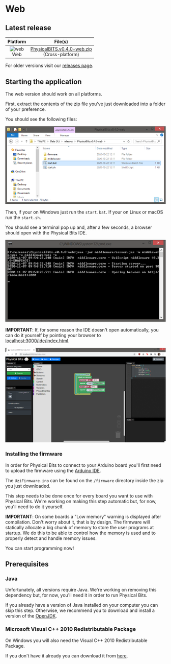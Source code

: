 # Web

## Latest release

| Platform | File(s) |
| :---: |:---:|
| ![web](https://gira.github.io/PhysicalBits/img/browsers.png)<br>Web | [PhysicalBITS.v0.4.0-web.zip](https://github.com/GIRA/PhysicalBits/releases/download/v0.4.0/PhysicalBITS.v0.4.0-web.zip) <br> (Cross-platform)|

For older versions visit our [releases page](https://github.com/GIRA/PhysicalBits/releases).

## Starting the application

The web version should work on all platforms.

First, extract the contents of the zip file you've just downloaded into a folder of your preference.

You should see the following files:

![start_web.1](../img/start_web.1.png)

Then, if your on Windows just run the `start.bat`. If your on Linux or macOS run the `start.sh`.

You should see a terminal pop up and, after a few seconds, a browser should open with the Physical Bits IDE.

![start_web.2](../img/start_web.2.png)

__IMPORTANT__: If, for some reason the IDE doesn't open automatically, you can do it yourself by pointing your browser to [localhost:3000/ide/index.html](http://localhost:3000/ide/index.html).

![start_web.3](../img/start_web.3.png)

### Installing the firmware

In order for Physical Bits to connect to your Arduino board you'll first need to upload the firmware using the [Arduino IDE](https://www.arduino.cc/en/Main/Software).

The `UziFirmware.ino` can be found on the `/firmware` directory inside the zip you just downloaded.

This step needs to be done once for every board you want to use with Physical Bits. We're working on making this step automatic but, for now, you'll need to do it yourself.

__IMPORTANT__: On some boards a "Low memory" warning is displayed after compilation. Don't worry about it, that is by design. The firmware will statically allocate a big chunk of memory to store the user programs at startup. We do this to be able to control how the memory is used and to properly detect and handle memory issues.

You can start programming now!

## Prerequisites

### Java

Unfortunately, all versions require Java. We're working on removing this dependency but, for now, you'll need it in order to run Physical Bits.

If you already have a version of Java installed on your computer you can skip this step. Otherwise, we recommend you to download and install a version of the [OpenJDK](https://openjdk.java.net/).

### Microsoft Visual C++ 2010 Redistributable Package

On Windows you will also need the Visual C++ 2010 Redistributable Package.

If you don't have it already you can download it from [here](https://www.microsoft.com/en-US/download/details.aspx?id=14632).
